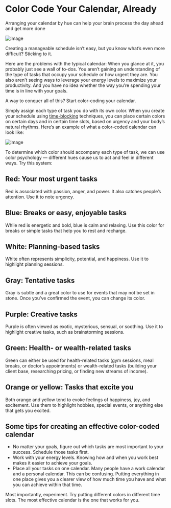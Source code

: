 # Color Code Your Calendar, Already

Arranging your calendar by hue can help your brain process the day ahead and get more done

![image](https://miro.medium.com/max/700/0*n_XtUIuAYVwrNyLy.png)

Creating a manageable schedule isn’t easy, but you know what’s even more difficult? Sticking to it.

Here are the problems with the typical calendar: When you glance at it, you probably just see a wall of to-dos. You aren’t gaining an understanding of the type of tasks that occupy your schedule or how urgent they are. You also aren’t seeing ways to leverage your energy levels to maximize your productivity. And you have no idea whether the way you’re spending your time is in line with your goals.

A way to conquer all of this? Start color-coding your calendar.

Simply assign each type of task you do with its own color. When you create your schedule using [time-blocking](https://dansilvestre.com/time-blocking/) techniques, you can place certain colors on certain days and in certain time slots, based on urgency and your body’s natural rhythms. Here’s an example of what a color-coded calendar can look like:

![image](https://miro.medium.com/max/700/0*HmjBwu5y9UppMqmy)

To determine which color should accompany each type of task, we can use color psychology — different hues cause us to act and feel in different ways. Try this system:

## Red: Your most urgent tasks

Red is associated with passion, anger, and power. It also catches people’s attention. Use it to note urgency.

## Blue: Breaks or easy, enjoyable tasks

While red is energetic and bold, blue is calm and relaxing. Use this color for breaks or simple tasks that help you to rest and recharge.

## White: Planning-based tasks

White often represents simplicity, potential, and happiness. Use it to highlight planning sessions.

## Gray: Tentative tasks

Gray is subtle and a great color to use for events that may not be set in stone. Once you’ve confirmed the event, you can change its color.

## Purple: Creative tasks

Purple is often viewed as exotic, mysterious, sensual, or soothing. Use it to highlight creative tasks, such as brainstorming sessions.

## Green: Health- or wealth-related tasks

Green can either be used for health-related tasks (gym sessions, meal breaks, or doctor’s appointments) or wealth-related tasks (building your client base, researching pricing, or finding new streams of income).

## Orange or yellow: Tasks that excite you

Both orange and yellow tend to evoke feelings of happiness, joy, and excitement. Use them to highlight hobbies, special events, or anything else that gets you excited.

## Some tips for creating an effective color-coded calendar

- No matter your goals, figure out which tasks are most important to your success. Schedule those tasks first.
- Work with your energy levels. Knowing how and when you work best makes it easier to achieve your goals.
- Place all your tasks on one calendar. Many people have a work calendar and a personal calendar. This can be confusing. Putting everything in one place gives you a clearer view of how much time you have and what you can achieve within that time.

Most importantly, experiment. Try putting different colors in different time slots. The most effective calendar is the one that works for you.
